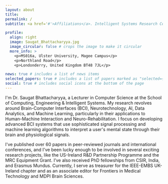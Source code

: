 ```yaml
---
layout: about
title:
permalink: /
subtitle: <a href='#'>Affiliations</a>. Intelligent Systems Research Centre, Ulster University

profile:
  align: right
  image: Saugat_Bhattacharyya.jpg
  image_circular: false # crops the image to make it circular
  more_info: >
    <p>MS016a, Ulster University, Magee Campus</p>
    <p>Northland Road</p>
    <p>Londonderry, United Kingdom BT48 7JL</p>

news: true # includes a list of news items
selected_papers: true # includes a list of papers marked as "selected={true}"
social: true # includes social icons at the bottom of the page
---
```


I'm Dr. Saugat Bhattacharyya, a Lecturer in Computer Science at the School of Computing, Engineering & Intelligent Systems. My research revolves around Brain-Computer Interfaces (BCI), Neurotechnology, AI, Data Analytics, and Machine Learning, particularly in their applications to Human-Machine Interaction and Neuro-Rehabilitation. I focus on developing advanced BCI systems that use sophisticated signal processing and machine learning algorithms to interpret a user's mental state through their brain and physiological signals.

I've published over 60 papers in peer-reviewed journals and international conferences, and I've been lucky enough to be involved in several exciting research projects, like the US-Ireland R&D Partnership Programme and the MRC Equipment Grant. I’ve also received PhD fellowships from CSIR, India, and Erasmus Mundus. Currently, I serve as treasurer for the IEEE-EMBS UK-Ireland chapter and as an associate editor for Frontiers in Medical Technology and MDPI Brain Sciences.
